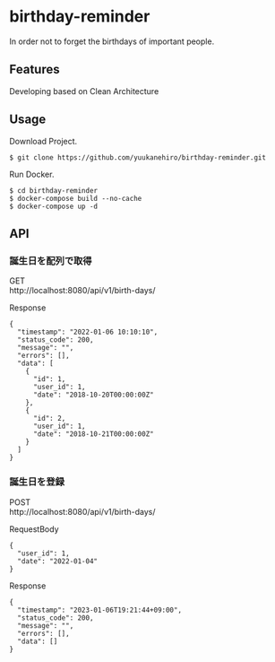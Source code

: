 # birthday-reminder
 In order not to forget the birthdays of important people.

## Features
 Developing based on Clean Architecture
## Usage
 Download Project.
```bash:
$ git clone https://github.com/yuukanehiro/birthday-reminder.git
```
 Run Docker.
```bash:
$ cd birthday-reminder
$ docker-compose build --no-cache
$ docker-compose up -d
```

## API

### 誕生日を配列で取得
GET  
http://localhost:8080/api/v1/birth-days/
  
Response
```json:
{
  "timestamp": "2022-01-06 10:10:10",
  "status_code": 200,
  "message": "",
  "errors": [],
  "data": [
    {
      "id": 1,
      "user_id": 1,
      "date": "2018-10-20T00:00:00Z"
    },
    {
      "id": 2,
      "user_id": 1,
      "date": "2018-10-21T00:00:00Z"
    }
  ]
}
```

### 誕生日を登録
POST  
http://localhost:8080/api/v1/birth-days/  
  
RequestBody
```json:
{
  "user_id": 1,
  "date": "2022-01-04"
}
```
Response
```json:
{
  "timestamp": "2023-01-06T19:21:44+09:00",
  "status_code": 200,
  "message": "",
  "errors": [],
  "data": []
}
```